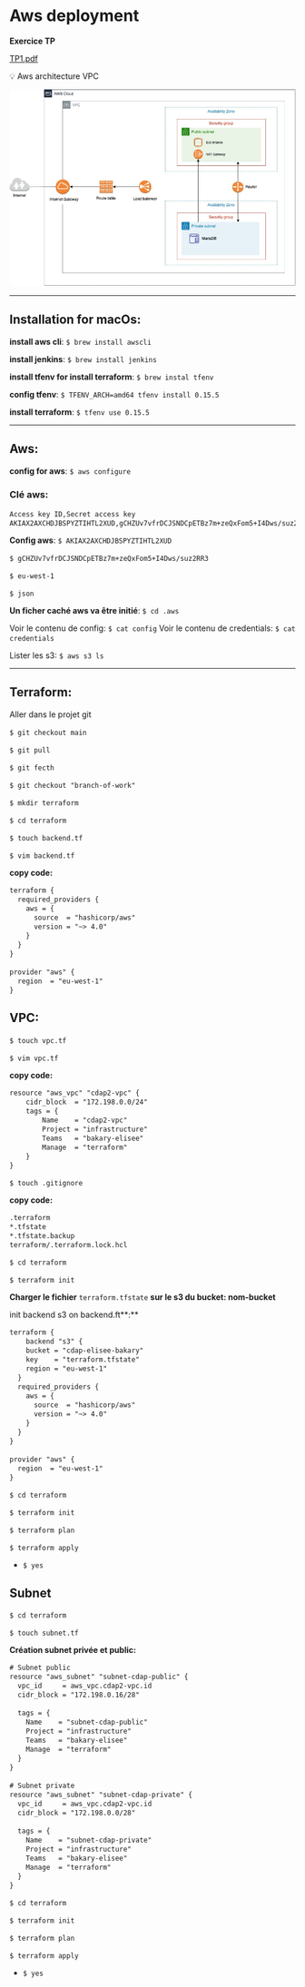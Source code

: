 # Aws deployment

**Exercice TP**

[TP1.pdf](Aws%20deployment%20d9aae1d5424241fc83a7130b35a3c89d/TP1.pdf)

<aside>
💡 Aws architecture VPC

</aside>

![aws architecture (2).jpg](Aws%20deployment%20d9aae1d5424241fc83a7130b35a3c89d/aws_architecture_(2).jpg)

---

## Installation for macOs:

**install aws cli**: `$ brew install awscli`

**install jenkins**: `$ brew install jenkins`

**install tfenv for install terraform**: `$ brew instal tfenv`

**config tfenv**: `$ TFENV_ARCH=amd64 tfenv install 0.15.5`

**install terraform**: `$ tfenv use 0.15.5`

---

## Aws:

**config for aws**: `$ aws configure`

### Clé aws:

```
Access key ID,Secret access key
AKIAX2AXCHDJBSPYZTIHTL2XUD,gCHZUv7vfrDCJSNDCpETBz7m+zeQxFom5+I4Dws/suz2RR3
```

**Config aws**:
`$ AKIAX2AXCHDJBSPYZTIHTL2XUD`

`$ gCHZUv7vfrDCJSNDCpETBz7m+zeQxFom5+I4Dws/suz2RR3`

`$ eu-west-1`

`$ json`

**Un ficher caché aws va être initié**:
`$ cd .aws`

Voir le contenu de config: `$ cat config`
Voir le contenu de credentials: `$ cat credentials`

Lister les s3: `$ aws s3 ls`

---

## Terraform:

Aller dans le projet git

`$ git checkout main`

`$ git pull`

`$ git fecth`

`$ git checkout "branch-of-work"`

`$ mkdir terraform`

`$ cd terraform`

`$ touch backend.tf`

`$ vim backend.tf`

**copy code:**

```
terraform {
  required_providers {
    aws = {
      source  = "hashicorp/aws"
      version = "~> 4.0"
    }
  }
}

provider "aws" {
  region  = "eu-west-1"
}
```

## VPC:

`$ touch vpc.tf`

`$ vim vpc.tf`

**copy code:**

```
resource "aws_vpc" "cdap2-vpc" {
    cidr_block  = "172.198.0.0/24"
    tags = {
        Name    = "cdap2-vpc"
        Project = "infrastructure"
        Teams   = "bakary-elisee"
        Manage  = "terraform"
    }
}
```

`$ touch .gitignore`

**copy code:**

```
.terraform
*.tfstate
*.tfstate.backup
terraform/.terraform.lock.hcl
```

`$ cd terraform`

`$ terraform init`

**Charger le fichier** `terraform.tfstate` **sur le s3 du bucket: nom-bucket**

init backend s3 on backend.ft**:**

```
terraform {
	backend "s3" {
    bucket = "cdap-elisee-bakary"
    key    = "terraform.tfstate"
    region = "eu-west-1"
  }
  required_providers {
    aws = {
      source  = "hashicorp/aws"
      version = "~> 4.0"
    }
  }
}

provider "aws" {
  region  = "eu-west-1"
}
```

`$ cd terraform`

`$ terraform init`

`$ terraform plan`

`$ terraform apply`

- `$ yes`

## Subnet

`$ cd terraform`

`$ touch subnet.tf`

**Création subnet privée et public:**

```
# Subnet public
resource "aws_subnet" "subnet-cdap-public" {
  vpc_id     = aws_vpc.cdap2-vpc.id
  cidr_block = "172.198.0.16/28"

  tags = {
    Name    = "subnet-cdap-public"
    Project = "infrastructure"
    Teams   = "bakary-elisee"
    Manage  = "terraform"
  }
}

# Subnet private
resource "aws_subnet" "subnet-cdap-private" {
  vpc_id     = aws_vpc.cdap2-vpc.id
  cidr_block = "172.198.0.0/28"

  tags = {
    Name    = "subnet-cdap-private"
    Project = "infrastructure"
    Teams   = "bakary-elisee"
    Manage  = "terraform"
  }
}
```

`$ cd terraform`

`$ terraform init`

`$ terraform plan`

`$ terraform apply`

- `$ yes`
